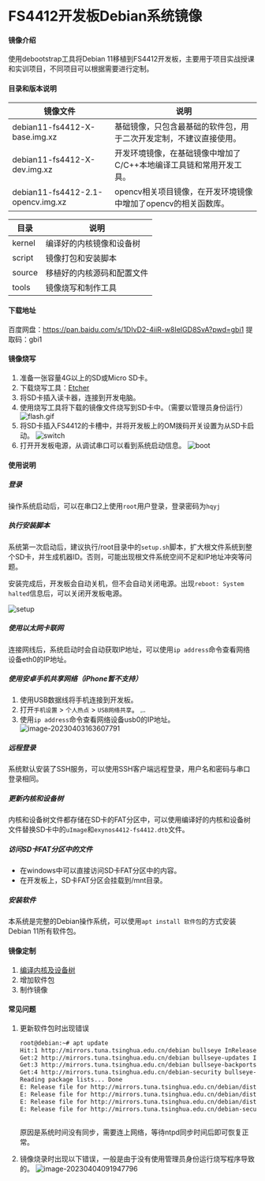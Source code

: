# FS4412开发板Debian系统镜像

#### 镜像介绍
使用debootstrap工具将Debian 11移植到FS4412开发板，主要用于项目实战授课和实训项目，不同项目可以根据需要进行定制。

#### 目录和版本说明

| 镜像文件                          | 说明                                                         |
| --------------------------------- | ------------------------------------------------------------ |
| debian11-fs4412-X-base.img.xz     | 基础镜像，只包含最基础的软件包，用于二次开发定制，不建议直接使用。 |
| debian11-fs4412-X-dev.img.xz      | 开发环境镜像，在基础镜像中增加了C/C++本地编译工具链和常用开发工具。 |
| debian11-fs4412-2.1-opencv.img.xz | opencv相关项目镜像，在开发环境镜像中增加了opencv的相关函数库。 |

| 目录   | 说明                       |
| ------ | -------------------------- |
| kernel | 编译好的内核镜像和设备树   |
| script | 镜像打包和安装脚本         |
| source | 移植好的内核源码和配置文件 |
| tools  | 镜像烧写和制作工具         |

#### 下载地址
百度网盘：https://pan.baidu.com/s/1DIvD2-4iiR-w8IeIGD8SvA?pwd=gbi1 
提取码：gbi1

#### 镜像烧写

1. 准备一张容量4G以上的SD或Micro SD卡。
2. 下载烧写工具：[Etcher](https://www.balena.io/etcher)
3. 将SD卡插入读卡器，连接到开发电脑。
4. 使用烧写工具将下载的镜像文件烧写到SD卡中。（需要以管理员身份运行）
    ![flash.gif](README.assets/flash.gif)
5. 将SD卡插入FS4412的卡槽中，并将开发板上的OM拨码开关设置为从SD卡启动。
    ![switch](README.assets/switch.png)
6. 打开开发板电源，从调试串口可以看到系统启动信息。
    ![boot](README.assets/boot.gif)
#### 使用说明

##### 登录
操作系统启动后，可以在串口2上使用`root`用户登录，登录密码为`hqyj`

##### 执行安装脚本
系统第一次启动后，建议执行/root目录中的`setup.sh`脚本，扩大根文件系统到整个SD卡，并生成机器ID。否则，可能出现根文件系统空间不足和IP地址冲突等问题。

安装完成后，开发板会自动关机，但不会自动关闭电源。出现`reboot: System halted`信息后，可以关闭开发板电源。

![setup](README.assets/setup.gif)

##### 使用以太网卡联网
连接网线后，系统启动时会自动获取IP地址，可以使用`ip address`命令查看网络设备eth0的IP地址。

##### 使用安卓手机共享网络（iPhone暂不支持）
1. 使用USB数据线将手机连接到开发板。
2. 打开`手机设置` > `个人热点` > `USB网络共享`。
   <img src="README.assets/usb.jpg" alt="usb" style="zoom: 25%;" />
3. 使用`ip address`命令查看网络设备usb0的IP地址。
   ![image-20230403163607791](README.assets/image-20230403163607791.png)

##### 远程登录
系统默认安装了SSH服务，可以使用SSH客户端远程登录，用户名和密码与串口登录相同。

##### 更新内核和设备树
内核和设备树文件都存储在SD卡的FAT分区中，可以使用编译好的内核和设备树文件替换SD卡中的`uImage`和`exynos4412-fs4412.dtb`文件。

##### 访问SD卡FAT分区中的文件
- 在windows中可以直接访问SD卡FAT分区中的内容。
- 在开发板上，SD卡FAT分区会挂载到/mnt目录。

##### 安装软件
本系统是完整的Debian操作系统，可以使用`apt install 软件包`的方式安装Debian 11所有软件包。

#### 镜像定制

1. [编译内核及设备树](kernel.md)
2. 增加软件包
3. 制作镜像

#### 常见问题

1. 更新软件包时出现错误
    ```bash
    root@debian:~# apt update
    Hit:1 http://mirrors.tuna.tsinghua.edu.cn/debian bullseye InRelease
    Get:2 http://mirrors.tuna.tsinghua.edu.cn/debian bullseye-updates InRelease [44.1 kB]
    Get:3 http://mirrors.tuna.tsinghua.edu.cn/debian bullseye-backports InRelease [49.0 kB]
    Get:4 http://mirrors.tuna.tsinghua.edu.cn/debian-security bullseye-security InRelease [48.4 kB]
    Reading package lists... Done
    E: Release file for http://mirrors.tuna.tsinghua.edu.cn/debian/dists/bullseye/InRelease is not valid yet (invalid for another 131d 20h 48min 31s). Updates for this repository will not be applied.
    E: Release file for http://mirrors.tuna.tsinghua.edu.cn/debian/dists/bullseye-updates/InRelease is not valid yet (invalid for another 235d 12h 57min 50s). Updates for this repository will not be applied.
    E: Release file for http://mirrors.tuna.tsinghua.edu.cn/debian/dists/bullseye-backports/InRelease is not valid yet (invalid for another 235d 12h 57min 49s). Updates for this repository will not be applied.
    E: Release file for http://mirrors.tuna.tsinghua.edu.cn/debian-security/dists/bullseye-security/InRelease is not valid yet (invalid for another 235d 8h 57min 29s). Updates for this repository will not be applied.
      
    ```
    原因是系统时间没有同步，需要连上网络，等待ntpd同步时间后即可恢复正常。

2. 镜像烧录时出现以下错误，一般是由于没有使用管理员身份运行烧写程序导致的。
   ![image-20230404091947796](README.assets/image-20230404091947796.png)